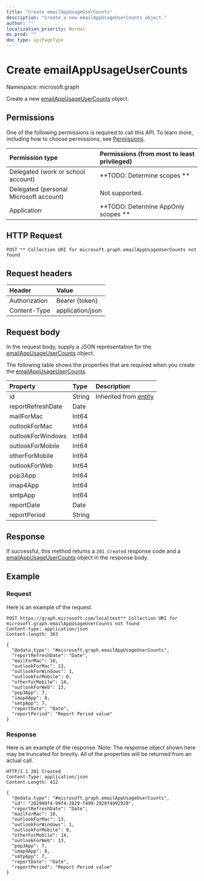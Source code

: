```yaml
---
title: "Create emailAppUsageUserCounts"
description: "Create a new emailAppUsageUserCounts object."
author: ""
localization_priority: Normal
ms.prod: ""
doc_type: apiPageType
---
```


# Create emailAppUsageUserCounts

Namespace: microsoft.graph

Create a new [emailAppUsageUserCounts](../resources/emailappusageusercounts.md) object.

## Permissions
One of the following permissions is required to call this API. To learn more, including how to choose permissions, see [Permissions](/concepts/permissions-reference.md).

|Permission type|Permissions (from most to least privileged)|
|:---|:---|
|Delegated (work or school account)|**TODO: Determine scopes **|
|Delegated (personal Microsoft account)|Not supported.|
|Application|**TODO: Determine AppOnly scopes **|

## HTTP Request
<!-- {
  "blockType": "ignored"
}
-->
``` http
POST ** Collection URI for microsoft.graph.emailAppUsageUserCounts not found
```

## Request headers
|Header|Value|
|:---|:---|
|Authorization|Bearer {token}|
|Content-Type|application/json|

## Request body
In the request body, supply a JSON representation for the [emailAppUsageUserCounts](../resources/emailappusageusercounts.md) object.

The following table shows the properties that are required when you create the [emailAppUsageUserCounts](../resources/emailappusageusercounts.md).

|Property|Type|Description|
|:---|:---|:---|
|id|String| Inherited from [entity](../resources/entity.md)|
|reportRefreshDate|Date||
|mailForMac|Int64||
|outlookForMac|Int64||
|outlookForWindows|Int64||
|outlookForMobile|Int64||
|otherForMobile|Int64||
|outlookForWeb|Int64||
|pop3App|Int64||
|imap4App|Int64||
|smtpApp|Int64||
|reportDate|Date||
|reportPeriod|String||



## Response
If successful, this method returns a `201 Created` response code and a [emailAppUsageUserCounts](../resources/emailappusageusercounts.md) object in the response body.

## Example

### Request
Here is an example of the request.
<!-- {
  "blockType": "request",
  "name": "create_emailappusageusercounts_from_"
}
-->
``` http
POST https://graph.microsoft.com/localtest** Collection URI for microsoft.graph.emailAppUsageUserCounts not found
Content-type: application/json
Content-length: 363

{
  "@odata.type": "#microsoft.graph.emailAppUsageUserCounts",
  "reportRefreshDate": "Date",
  "mailForMac": 10,
  "outlookForMac": 13,
  "outlookForWindows": 1,
  "outlookForMobile": 0,
  "otherForMobile": 14,
  "outlookForWeb": 13,
  "pop3App": 7,
  "imap4App": 8,
  "smtpApp": 7,
  "reportDate": "Date",
  "reportPeriod": "Report Period value"
}
```

### Response
Here is an example of the response. Note: The response object shown here may be truncated for brevity. All of the properties will be returned from an actual call.
<!-- {
  "blockType": "response",
  "truncated": true,
  "@odata.type": "microsoft.graph.emailappusageusercounts"
}
-->
``` http
HTTP/1.1 201 Created
Content-Type: application/json
Content-Length: 412

{
  "@odata.type": "#microsoft.graph.emailAppUsageUserCounts",
  "id": "282999f4-99f4-2829-f499-2928f4992928",
  "reportRefreshDate": "Date",
  "mailForMac": 10,
  "outlookForMac": 13,
  "outlookForWindows": 1,
  "outlookForMobile": 0,
  "otherForMobile": 14,
  "outlookForWeb": 13,
  "pop3App": 7,
  "imap4App": 8,
  "smtpApp": 7,
  "reportDate": "Date",
  "reportPeriod": "Report Period value"
}
```

